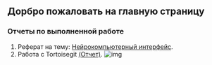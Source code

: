 ## Дорбро пожаловать на главную страницу 
### Отчеты по выполненной работе
1. Реферат на тему: [Нейрокомпьютерный интерфейс](https://vladiimiirr.github.io/report-/).
2. Работа с Tortoisegit [(Отчет)](https://vladiimiirr.github.io/statement/).
![img](https://yandex-images.naydex.net/4Qrn72p84/06089dfbu/RBf1at_gSU9z-wY2PtInEBxlCi7WhvegbBz-l0HB1fV9dVCI7H-YnpzmH5bgYkt2AC2KjTRbCKwEeuYXuYiP-3EXvU6q0FUeNuJGcy8XRxRAHWdq5pOGiBF485MhxJ2pLRgl0UEmmN-tq37DfGJfYnyRIgFNh-ABjNp2vmXh0oYEQ9k7qoix6nfrxkY7cqdQ_Z3yvmpSq0VgkHLO6XUJYNl5SGhMr3RPaSeKz1X_GoP45boNEWektexKOhLxEdJegMP0X6Z4LVvTTz6mp4qHlGlBQvJStlsRbOiy1qU97fR5Lcj4sFtot5Fvyo_lR4qHCPXOMfXvGPmstgpGEUnaOkSLIA8-0JmzY-PSepPCh8yVvc4eLjJv5YQw0urJEe3oLUEgkHS3qDtBy5rHifMSQ-AJ0hVdU8AZmGY6PgGR0oqQa3yL_vT1J_PjSj7rptOE7cH2rk5Wo0UAwMZSHVn9zHGR5JwMy3QbdWfG70kLPj_k4eKVdddQHWDeikIZ7fr2vGu8Y-YYATO_r7KWe4LHYF0Z1hLawvcdAKzaQkmdlexBfXS4FDO0U6W7jn8Vu3KzYGFupcGf2PUAct4W4Y0CZqjfYJvKyP1DT2O2vqvGK0SR8SI-1k5rmUiwDnZtRdVE_aXwlFhLiIP5EyrzheN29zAxGqEtK5gNyMKiHjmh-hrU82iLwnwdj0-7Qlrvfl_ExU0-Guqe_3H0LM6KuRXxZGEZ3Pwkr-yfaR_Wa7Xrsj9YffpNcVuoYZhqgjoVvXaSDB_wQyYMFTfLOz7SY7avjMUBZh5-gl8d4BQiQhntJYztOeiYhA-E03mfUjO9D6qb_F2W4X23NAkcKgrO6TUSltA_PDdO8GHLpwuy5mPeh1T98SaiugIzXeCYfnbZOZFgZXWE4KDj7BsRmyYbCR8OjwCN9rENL3TtEL7GLlExXtrcU_iHzsR9B9enPsZHXneMWQWuHrIGA1XEGCpKdY3Y)
